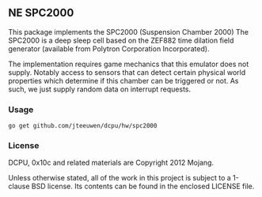 ## NE SPC2000

This package implements the SPC2000 (Suspension Chamber 2000)
The SPC2000 is a deep sleep cell based on the ZEF882 time dilation field
generator (available from Polytron Corporation Incorporated).

The implementation requires game mechanics that this emulator
does not supply. Notably access to sensors that can detect certain
physical world properties which determine if this chamber can be
triggered or not. As such, we just supply random data on interrupt
requests.

### Usage

    go get github.com/jteeuwen/dcpu/hw/spc2000

### License

DCPU, 0x10c and related materials are Copyright 2012 Mojang.

Unless otherwise stated, all of the work in this project is subject to a
1-clause BSD license. Its contents can be found in the enclosed LICENSE file.

